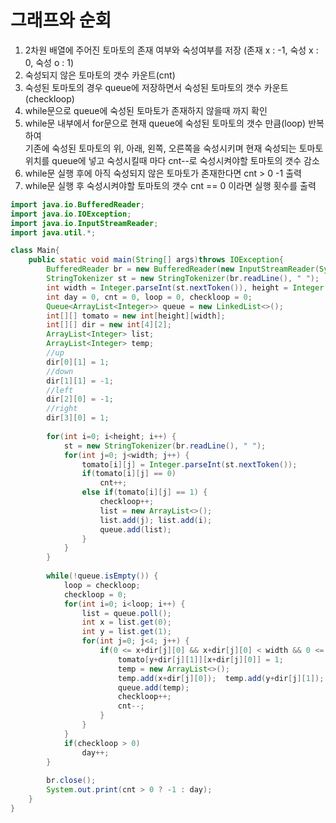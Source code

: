 # 그래프와 순회
1. 2차원 배열에 주어진 토마토의 존재 여부와 숙성여부를 저장 (존재 x : -1, 숙성 x : 0, 숙성 o : 1)
2. 숙성되지 않은 토마토의 갯수 카운트(cnt)
3. 숙성된 토마토의 경우 queue에 저장하면서 숙성된 토마토의 갯수 카운트(checkloop)
4. while문으로 queue에 숙성된 토마토가 존재하지 않을때 까지 확인
5. while문 내부에서 for문으로 현재 queue에 숙성된 토마토의 갯수 만큼(loop) 반복하여   
   기존에 숙성된 토마토의 위, 아래, 왼쪽, 오른쪽을 숙성시키며 현재 숙성되는 토마토 위치를 queue에 넣고 숙성시킬때 마다 cnt--로 숙성시켜야할 토마토의 갯수 감소
5. while문 실행 후에 아직 숙성되지 않은 토마토가 존재한다면 cnt > 0 -1 출력
6. while문 실행 후 숙성시켜야할 토마토의 갯수 cnt == 0 이라면 실행 횟수를 출력


```java
import java.io.BufferedReader;
import java.io.IOException;
import java.io.InputStreamReader;
import java.util.*;

class Main{	
	public static void main(String[] args)throws IOException{
		BufferedReader br = new BufferedReader(new InputStreamReader(System.in));
		StringTokenizer st = new StringTokenizer(br.readLine(), " ");
		int width = Integer.parseInt(st.nextToken()), height = Integer.parseInt(st.nextToken());
		int day = 0, cnt = 0, loop = 0, checkloop = 0;
		Queue<ArrayList<Integer>> queue = new LinkedList<>();
		int[][] tomato = new int[height][width];
		int[][] dir = new int[4][2];
		ArrayList<Integer> list;
		ArrayList<Integer> temp;
		//up
		dir[0][1] = 1;
		//down
		dir[1][1] = -1;
		//left
		dir[2][0] = -1;
		//right
		dir[3][0] = 1;
		
		for(int i=0; i<height; i++) {
			st = new StringTokenizer(br.readLine(), " ");
			for(int j=0; j<width; j++) {
				tomato[i][j] = Integer.parseInt(st.nextToken());
				if(tomato[i][j] == 0)
					cnt++;
				else if(tomato[i][j] == 1) {
					checkloop++;
					list = new ArrayList<>();
					list.add(j); list.add(i);
					queue.add(list);
				}
			}
		}
		
		while(!queue.isEmpty()) {
			loop = checkloop;
			checkloop = 0;
			for(int i=0; i<loop; i++) {
				list = queue.poll();
				int x = list.get(0);
				int y = list.get(1);
				for(int j=0; j<4; j++) {
					if(0 <= x+dir[j][0] && x+dir[j][0] < width && 0 <= y+dir[j][1] && y+dir[j][1] < height && tomato[y+dir[j][1]][x+dir[j][0]] == 0) {
						tomato[y+dir[j][1]][x+dir[j][0]] = 1;
						temp = new ArrayList<>();
						temp.add(x+dir[j][0]);	temp.add(y+dir[j][1]);
						queue.add(temp);
						checkloop++;
						cnt--;
					}
				}
			}
			if(checkloop > 0)
				day++;
		}
		
		br.close();
		System.out.print(cnt > 0 ? -1 : day);
	}
}
```
